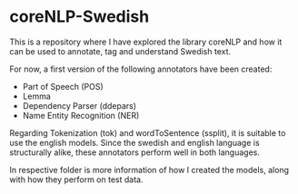 # coreNLP-Swedish

This is a repository where I have explored the library coreNLP and how it can be used to annotate, tag and understand Swedish text.

For now, a first version of the following annotators have been created:
- Part of Speech (POS)
- Lemma
- Dependency Parser (ddepars)
- Name Entity Recognition (NER)

Regarding Tokenization (tok) and wordToSentence (ssplit), it is suitable to use the english models. Since the swedish and english language is structurally alike, these annotators perform well in both languages.

In respective folder is more information of how I created the models, along with how they perform on test data.
